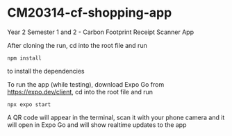# CM20314-cf-shopping-app
Year 2 Semester 1 and 2 - Carbon Footprint Receipt Scanner App

After cloning the run, cd into the root file and run
```
npm install
```
to install the dependencies

To run the app (while testing), download Expo Go from https://expo.dev/client, cd into the root file and run
```
npx expo start
```
A QR code will appear in the terminal, scan it with your phone camera and it will open in Expo Go and will show realtime updates to the app
